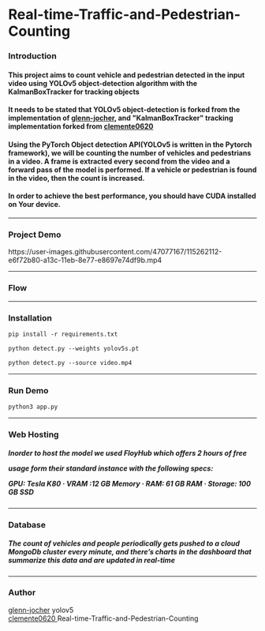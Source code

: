 # Real-time-Traffic-and-Pedestrian-Counting

<h3>Introduction</h3>
<h4>This project aims to count vehicle and pedestrian detected in the input video using YOLOv5 object-detection algorithm with the KalmanBoxTracker for tracking objects</h4>

<h4>It needs to be stated that YOLOv5 object-detection is forked from the implementation of 
<a href="https://github.com/ultralytics/yolov5?fbclid=IwAR3mJzN0aLJZY0qLzXeuuZo5OwfOYZ_BHLNs5bZo3N4dDEHfLg0HnZZRbDs">glenn-jocher</a>, and "KalmanBoxTracker" tracking implementation forked from 
<a href="https://github.com/clemente0420/Real-time-Traffic-and-Pedestrian-Counting?fbclid=IwAR1O0PaEmcSf4E4m6_It6hMCTJD2UJl70S6O-XZd4UL_086ig9upg5NGZ-g">clemente0620</a></h4>

<h4>Using the PyTorch Object detection API(YOLOv5 is written in the Pytorch framework), we will be counting the number of vehicles and pedestrians in a video. A frame is extracted every second from the video and a forward pass of the model is performed. If a vehicle or pedestrian is found in the video, then the count is increased.
</h4>

<h4>In order to achieve the best performance, you should have CUDA installed on Your device.</h4>
<hr>

<h3>Project Demo</h3>
https://user-images.githubusercontent.com/47077167/115262112-e6f72b80-a13c-11eb-8e77-e8697e74df9b.mp4
<hr>

<h3>Flow</h3>

<hr>

<h3>Installation</h3>

```html
pip install -r requirements.txt

python detect.py --weights yolov5s.pt

python detect.py --source video.mp4
```

<hr>

<h3>Run Demo</h3>

```html
python3 app.py
```

<hr>



<h3>Web Hosting</h3>
<h5>
Inorder to host the model we used FloyHub which offers 2 hours of free

usage form their standard instance with the following specs:

GPU: Tesla K80 · VRAM :12 GB Memory · RAM: 61 GB RAM · Storage: 100 GB SSD</h5>

<hr>

<h3>Database</h3>
<h5>The count of vehicles and people periodically gets pushed to a cloud MongoDb cluster every minute, and there’s charts in the dashboard that summarize this data and are updated in real-time</h5>

<hr>

<h3>Author</h3>

<a href="https://github.com/ultralytics/yolov5?fbclid=IwAR3mJzN0aLJZY0qLzXeuuZo5OwfOYZ_BHLNs5bZo3N4dDEHfLg0HnZZRbDs">glenn-jocher</a> yolov5<br>
<a href="https://github.com/clemente0420/Real-time-Traffic-and-Pedestrian-Counting?fbclid=IwAR1O0PaEmcSf4E4m6_It6hMCTJD2UJl70S6O-XZd4UL_086ig9upg5NGZ-g">clemente0620 </a></h4>Real-time-Traffic-and-Pedestrian-Counting
